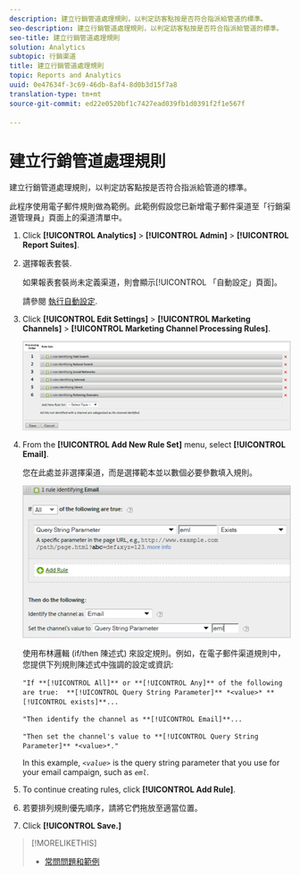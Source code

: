 ```yaml
---
description: 建立行銷管道處理規則，以判定訪客點按是否符合指派給管道的標準。
seo-description: 建立行銷管道處理規則，以判定訪客點按是否符合指派給管道的標準。
seo-title: 建立行銷管道處理規則
solution: Analytics
subtopic: 行銷渠道
title: 建立行銷管道處理規則
topic: Reports and Analytics
uuid: 0e47634f-3c69-46db-8af4-8d0b3d15f7a8
translation-type: tm+mt
source-git-commit: ed22e0520bf1c7427ead039fb1d0391f2f1e567f

---
```



# 建立行銷管道處理規則

建立行銷管道處理規則，以判定訪客點按是否符合指派給管道的標準。

此程序使用電子郵件規則做為範例。此範例假設您已新增電子郵件渠道至「行銷渠道管理員」頁面上的渠道清單中。

1. Click **[!UICONTROL Analytics]** &gt; **[!UICONTROL Admin]** &gt; **[!UICONTROL Report Suites]**.
1. 選擇報表套裝.

   如果報表套裝尚未定義渠道，則會顯示[!UICONTROL 「自動設定」頁面]。

   請參閱 [執行自動設定](/help/components/c-marketing-channels/c-channel-autosetup.md).

1. Click **[!UICONTROL Edit Settings]** &gt; **[!UICONTROL Marketing Channels]** &gt; **[!UICONTROL Marketing Channel Processing Rules]**.

   ![步驟結果](assets/marketing_channel_rules.png)

1. From the **[!UICONTROL Add New Rule Set]** menu, select **[!UICONTROL Email]**.

   您在此處並非選擇渠道，而是選擇範本並以數個必要參數填入規則。

   ![步驟結果](assets/example_email.png)

   使用布林邏輯 (if/then 陳述式) 來設定規則。例如，在電子郵件渠道規則中，您提供下列規則陳述式中強調的設定或資訊: 

   `"If **[!UICONTROL All]** or **[!UICONTROL Any]** of the following are true:  **[!UICONTROL Query String Parameter]** *<value>* **[!UICONTROL exists]**...`

   `"Then identify the channel as **[!UICONTROL Email]**...`

   `"Then set the channel's value to **[!UICONTROL Query String Parameter]** *<value>*."`

   In this example, *`<value>`* is the query string parameter that you use for your email campaign, such as *`eml`*.
1. To continue creating rules, click **[!UICONTROL Add Rule]**.
1. 若要排列規則優先順序，請將它們拖放至適當位置。
1. Click **[!UICONTROL Save.]**

>[!MORELIKETHIS]
>
>* [常問問題和範例](/help/components/c-marketing-channels/c-faq.md)

